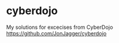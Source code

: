 cyberdojo
=========
My solutions for excecises from CyberDojo <https://github.com/JonJagger/cyberdojo>
